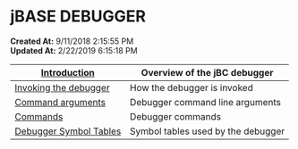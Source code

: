 # jBASE DEBUGGER

**Created At:** 9/11/2018 2:15:55 PM  
**Updated At:** 2/22/2019 6:15:18 PM  



| [Introduction](291163-introduction-to-the-jbc-debugger) | Overview of the jBC debugger |
| --- | --- |
| [Invoking the debugger](291164-invoking-the-debugger) | How the debugger is invoked |
| [Command arguments](291165-run-time-debugger-arguments) | Debugger command line arguments |
| [Commands](291166-debugger-commands) | Debugger commands |
| [Debugger Symbol Tables](291167-debugger-symbol-tables) | Symbol tables used by the debugger |

